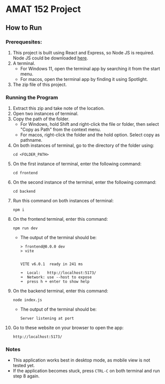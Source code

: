 # AMAT 152 Project

## How to Run

### Prerequesites:
1. This project is built using React and Express, so Node JS is required. Node JS could be downloaded [here](https://nodejs.org/en).
2. A terminal.
    - For Windows 11, open the terminal app by searching it from the start menu.
    - For macos, open the terminal app by finding it using Spotlight.
3. The zip file of this project.

### Running the Program
1. Extract this zip and take note of the location.
2. Open two instances of terminal.
3. Copy the path of the folder.
    - For Windows, hold Shift and right-click the file or folder, then select "Copy as Path" from the context menu.
    - For macos, right-click the folder and the hold option. Select copy as pathname.
4. On both instances of terminal, go to the directory of the folder using:
    ```
    cd <FOLDER_PATH>
    ```
5. On the first instance of terminal, enter the following command:
    ```
    cd frontend
    ```
6. On the second instance of the terminal, enter the following command:
    ```
    cd backend
    ```
7. Run this command on both instances of terminal:
    ```
    npm i
    ```
8. On the frontend terminal, enter this command:
    ```
    npm run dev
    ```
    - The output of the terminal should be:
        ```
        > frontend@0.0.0 dev
        > vite


        VITE v6.0.1  ready in 241 ms

        ➜  Local:   http://localhost:5173/
        ➜  Network: use --host to expose
        ➜  press h + enter to show help
        ```
9. On the backend terminal, enter this command:
    ```
    node index.js
    ```
    - The output of the terminal should be:
        ```
        Server listening at port
        ```
10. Go to these website on your browser to open the app:
    ```
    http://localhost:5173/
    ```

### Notes
- This application works best in desktop mode, as mobile view is not tested yet.
- If the application becomes stuck, press `CTRL-C` on both terminal and run step 8 again.